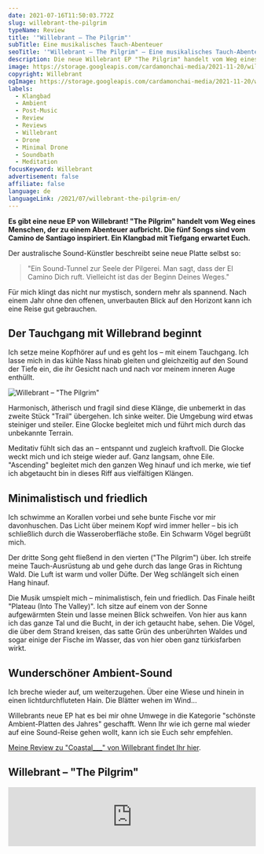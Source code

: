```yaml
---
date: 2021-07-16T11:50:03.772Z
slug: willebrant-the-pilgrim
typeName: Review
title: '"Willebrant – The Pilgrim"'
subTitle: Eine musikalisches Tauch-Abenteuer
seoTitle: '"Willebrant – The Pilgrim" – Eine musikalisches Tauch-Abenteuer'
description: Die neue Willebrant EP "The Pilgrim" handelt vom Weg eines Menschen, der zu einem Abenteuer aufbricht – Die fünf vom El Camino de Santiago inspirierten Songs haben es bei mir jetzt schon auf die Liste der schönsten Ambient-Platten des Jahres geschafft. Ein Klangbad mit Tiefgang erwartet Euch.
image: https://storage.googleapis.com/cardamonchai-media/2021-11-20/willebrant-the-pilgrim-2-jpg-imagine-e8e8e8_b4b4b4_1024_768/640.webp
copyright: Willebrant
ogImage: https://storage.googleapis.com/cardamonchai-media/2021-11-20/willebrant-the-pilgrim-fb-jpg-imagine-181818_696969_1200_628/640.webp
labels:
  - Klangbad
  - Ambient
  - Post-Music
  - Review
  - Reviews
  - Willebrant
  - Drone
  - Minimal Drone
  - Soundbath
  - Meditation
focusKeyword: Willebrant
advertisement: false
affiliate: false
language: de
languageLink: /2021/07/willebrant-the-pilgrim-en/
---
```


**Es gibt eine neue EP von Willebrant! "The Pilgrim" handelt vom Weg eines Menschen, der zu einem Abenteuer aufbricht. Die fünf Songs sind vom Camino de Santiago inspiriert. Ein Klangbad mit Tiefgang erwartet Euch.**

Der australische Sound-Künstler beschreibt seine neue Platte selbst so:

> "Ein Sound-Tunnel zur Seele der Pilgerei. Man sagt, dass der El Camino Dich ruft. Vielleicht ist das der Beginn Deines Weges."

Für mich klingt das nicht nur mystisch, sondern mehr als spannend. Nach einem Jahr ohne den offenen, unverbauten Blick auf den Horizont kann ich eine Reise gut gebrauchen.

## Der Tauchgang mit Willebrand beginnt

Ich setze meine Kopfhörer auf und es geht los – mit einem Tauchgang. Ich lasse mich in das kühle Nass hinab gleiten und gleichzeitig auf den Sound der Tiefe ein, die ihr Gesicht nach und nach vor meinem inneren Auge enthüllt.

![Willebrant – "The Pilgrim"](https://storage.googleapis.com/cardamonchai-media/2021-11-20/willebrant-the-pilgrim-jpg-imagine-d8d8d8_b8b8b8_700_700/640.webp 'Willebrant – "The Pilgrim"')

Harmonisch, ätherisch und fragil sind diese Klänge, die unbemerkt in das zweite Stück "Trail" übergehen. Ich sinke weiter. Die Umgebung wird etwas steiniger und steiler. Eine Glocke begleitet mich und führt mich durch das unbekannte Terrain.

Meditativ fühlt sich das an – entspannt und zugleich kraftvoll. Die Glocke weckt mich und ich steige wieder auf. Ganz langsam, ohne Eile. "Ascending" begleitet mich den ganzen Weg hinauf und ich merke, wie tief ich abgetaucht bin in dieses Riff aus vielfältigen Klängen.

## Minimalistisch und friedlich

Ich schwimme an Korallen vorbei und sehe bunte Fische vor mir davonhuschen. Das Licht über meinem Kopf wird immer heller – bis ich schließlich durch die Wasseroberfläche stoße. Ein Schwarm Vögel begrüßt mich.

Der dritte Song geht fließend in den vierten ("The Pilgrim") über. Ich streife meine Tauch-Ausrüstung ab und gehe durch das lange Gras in Richtung Wald. Die Luft ist warm und voller Düfte. Der Weg schlängelt sich einen Hang hinauf.

Die Musik umspielt mich – minimalistisch, fein und friedlich. Das Finale heißt "Plateau (Into The Valley)". Ich sitze auf einem von der Sonne aufgewärmten Stein und lasse meinen Blick schweifen. Von hier aus kann ich das ganze Tal und die Bucht, in der ich getaucht habe, sehen. Die Vögel, die über dem Strand kreisen, das satte Grün des unberührten Waldes und sogar einige der Fische im Wasser, das von hier oben ganz türkisfarben wirkt.

## Wunderschöner Ambient-Sound

Ich breche wieder auf, um weiterzugehen. Über eine Wiese und hinein in einen lichtdurchfluteten Hain. Die Blätter wehen im Wind...

Willebrants neue EP hat es bei mir ohne Umwege in die Kategorie "schönste Ambient-Platten des Jahres" geschafft. Wenn Ihr wie ich gerne mal wieder auf eine Sound-Reise gehen wollt, kann ich sie Euch sehr empfehlen.

[Meine Review zu "Coastal\_\_\_" von Willebrant findet Ihr hier](/2021/02/willebrant-coastal-en).

## Willebrant – "The Pilgrim"

<iframe
  style="border: 0; width: 100%; height: 120px;"
  src="https://bandcamp.com/EmbeddedPlayer/album=2921636955/size=large/bgcol=ffffff/linkcol=5c9b72/tracklist=false/artwork=small/transparent=true/"
  seamless
>
  <a href="https://willebrant.bandcamp.com/album/the-pilgrim">
    The Pilgrim by Willebrant
  </a>
</iframe>
